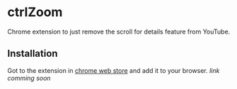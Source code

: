 # ctrlZoom

Chrome extension to just remove the scroll for details feature from YouTube.

## Installation

Got to the extension in [chrome web store]() and add it to your browser.
_link comming soon_
